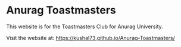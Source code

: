 # Anurag Toastmasters

This website is for the Toastmasters Club for Anurag University.
 
Visit the website at: https://kushal73.github.io/Anurag-Toastmasters/
